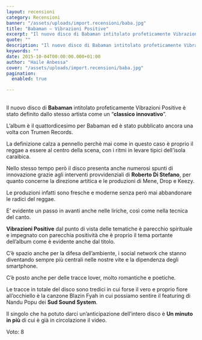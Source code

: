 ```yaml
---
layout: recensioni
category: Recensioni
banner: "/assets/uploads/import.recensioni/baba.jpg"
title: "Babaman – Vibrazioni Positive"
excerpt: "Il nuovo disco di Babaman intitolato profeticamente Vibrazioni Positive è stato definito dallo stesso artista come un “classico innovativo”. L’album è il quattordicesimo per Babaman ed è stato pubblicato ancora una volta con Trumen Records. La definizione calza a pennello perchè mai come in questo caso è proprio il reggae a essere al centro della [&hellip"
quote: ""
description: "Il nuovo disco di Babaman intitolato profeticamente Vibrazioni Positive è stato definito dallo stesso artista come un “classico innovativo”. L’album è il quattordicesimo per Babaman ed è stato pubblicato ancora una volta con Trumen Records. La definizione calza a pennello perchè mai come in questo caso è proprio il reggae a essere al centro della [&hellip"
keywords: ""
date: 2015-10-04T00:00:00.000+01:00
author: "Haile Anbessa"
cover: "/assets/uploads/import.recensioni/baba.jpg"
pagination:
  enabled: true

---
```


[](https://hotmc.com/wp-content/uploads/2015/10/baba.jpg)  
Il nuovo disco di **Babaman** intitolato profeticamente Vibrazioni Positive è stato definito dallo stesso artista come un “**classico innovativo**”.

L’album è il quattordicesimo per Babaman ed è stato pubblicato ancora una volta con Trumen Records.

La definizione calza a pennello perchè mai come in questo caso è proprio il reggae a essere al centro della scena, con i ritmi in levare tipici dell’isola caraibica.

Nello stesso tempo però il disco presenta anche numerosi spunti di innovazione grazie agli interventi provvidenziali di **Roberto Di Stefano**, per quanto concerne la direzione artitica e le produzioni di Mene, Drop e Keezy.

Le produzioni infatti sono fresche e moderne senza però mai abbandonare le radici del reggae.

E’ evidente un passo in avanti anche nelle liriche, così come nella tecnica del canto.

**Vibrazioni Positive** dal punto di vista delle tematiche è parecchio spirituale e impegnato con parecchia positività che è proprio il tema portante dell’album come è evidente anche dal titolo.

C’è spazio anche per la difesa dell’ambiente, i social network che stanno diventando sempre più centrali nelle nostre vite e la dipendenza degli smartphone.

C’è posto anche per delle tracce lover, molto romantiche e poetiche.

Le tracce in totale del disco sono tredici in cui forse il vero e proprio fiore all’occhiello è la canzone Blazin Fyah in cui possiamo sentire il featuring di Nandu Popu dei **Sud Sound System**.

Il singolo che ha potuto darci un’anticipazione dell’intero disco è **Un minuto in più** di cui è già in circolazione il video.

Voto: 8